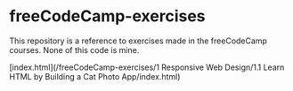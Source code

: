 # freeCodeCamp-exercises
This repository is a reference to exercises made in the freeCodeCamp courses. None of this code is mine.

[index.html](/freeCodeCamp-exercises/1 Responsive Web Design/1.1 Learn HTML by Building a Cat Photo App/index.html)
